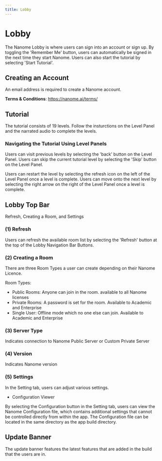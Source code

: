 ```yaml
---
title: Lobby
---
```


# Lobby

<vimg src="navigating-page/Lobby.jpg" />

The Nanome Lobby is where users can sign into an account or sign up. By toggling the 'Remember Me' button, users can automatically be signed in the next time they start Nanome. Users can also start the tutorial by selecting 'Start Tutorial'.

## Creating an Account

<vimg src="navigating-page/Lobby-Signup.jpg" />

An email address is required to create a Nanome account.

**Terms & Conditions**: https://nanome.ai/terms/

## Tutorial

<vimg src="navigating-page/Lobby-Tutorial.jpg" />

The tutorial consists of 19 levels. Follow the insturctions on the Level Panel and the narrated audio to complete the levels.

### Navigating the Tutorial Using Level Panels

<vimg src="navigating-page/Lobby-Tutorial-Grab.jpg" />

Users can visit previous levels by selecting the 'back' button on the Level Panel. Users can skip the current tutorial level by selecting the 'Skip' button on the Level Panel.

<vimg src="navigating-page/Lobby-Tutorial-Complete.jpg" />

Users can restart the level by selecting the refresh icon on the left of the Level Panel once a level is complete. Users can move onto the next level by selecting the right arrow on the right of the Level Panel once a level is complete.

## Lobby Top Bar

Refresh, Creating a Room, and Settings

<vimg src="navigating-page/Lobby-Navigation.jpg" />

### (1) Refresh

Users can refresh the available room list by selecting the 'Refresh' button at the top of the Lobby Navigation Bar Buttons.

### (2) Creating a Room

<vimg src="navigating-page/Lobby-CreateRoom.jpg" />

There are three Room Types a user can create depending on their Nanome Licence.

Room Types:

- Public Rooms: Anyone can join in the room. available to all Nanome licenses
- Private Rooms: A password is set for the room. Available to Academic and Enterprise
- Single User: Offline mode which no one else can join. Available to Academic and Enterprise

<vimg src="navigating-page/Lobby-ServerTypeAndVersion.jpg" />

### (3) Server Type

Indicates connection to Nanome Public Server or Custom Private Server

### (4) Version

Indicates Nanome version

### (5) Settings

<vimg src="navigating-page/Lobby-Setting.jpg" />

In the Setting tab, users can adjust various settings.

- Configuration Viewer

By selecting the Configuration button in the Setting tab, users can view the Nanome Configuration file, which contains additional settings that cannot be controlled directly from within the app. The Configuration file can be located in the same directory as the app build directory.

<vimg src="navigating-page/Lobby-ConfigurationViewer.jpg" />

## Update Banner

<vimg src="navigating-page/Lobby-UpdateBanner.jpg`" />

The update banner features the latest features that are added in the build that the users are in.
